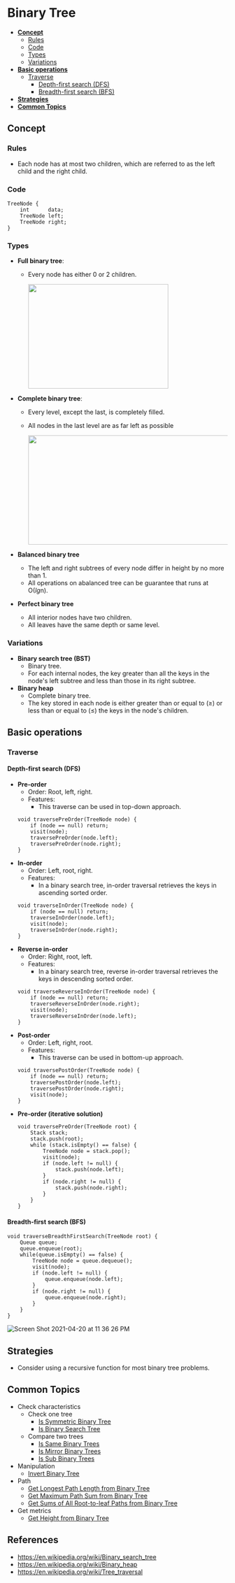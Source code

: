 # Binary Tree

- [**Concept**](#concept)
   - [Rules](#rules)
   - [Code](#code)
   - [Types](#types)
   - [Variations](#variations)
- [**Basic operations**](#basic-operations)
   - [Traverse](#traverse)
      - [Depth-first search (DFS)](#depth-first-search-dfs)
      - [Breadth-first search (BFS)](#breadth-first-search-bfs)
- [**Strategies**](#strategies)
- [**Common Topics**](#common-topics)

## Concept
### Rules
- Each node has at most two children, which are referred to as the left child and the right child.

### Code
```
TreeNode {
    int      data;
    TreeNode left;
    TreeNode right;
}
```

### Types
- **Full binary tree**: 
   - Every node has either 0 or 2 children.

     <img src="https://user-images.githubusercontent.com/8989447/115163571-0d4a9780-a067-11eb-8615-873f5aa8fdb9.png" width="320" height="239">

- **Complete binary tree**: 
   - Every level, except the last, is completely filled.
   - All nodes in the last level are as far left as possible

     <img src="https://user-images.githubusercontent.com/8989447/115163595-26ebdf00-a067-11eb-93a6-a54c8dd83bf2.png" width="480" height="250">

- **Balanced binary tree**
   - The left and right subtrees of every node differ in height by no more than 1.
   - All operations on abalanced tree can be guarantee that runs at O(*lg*n).
- **Perfect binary tree**
   - All interior nodes have two children.
   - All leaves have the same depth or same level.

### Variations
- **Binary search tree (BST)**
   - Binary tree.
   - For each internal nodes, the key greater than all the keys in the node's left subtree and less than those in its right subtree.
- **Binary heap**
   - Complete binary tree.
   - The key stored in each node is either greater than or equal to (≥) or less than or equal to (≤) the keys in the node's children.

## Basic operations
### Traverse
#### Depth-first search (DFS)
- **Pre-order**
   - Order: Root, left, right.
   - Features:
      - This traverse can be used in top-down approach.
  ```
  void traversePreOrder(TreeNode node) {
      if (node == null) return;
      visit(node);
      traversePreOrder(node.left);
      traversePreOrder(node.right);
  }
  ```
- **In-order**
   - Order: Left, root, right.
   - Features:
      - In a binary search tree, in-order traversal retrieves the keys in ascending sorted order.
  ```
  void traverseInOrder(TreeNode node) {
      if (node == null) return;
      traverseInOrder(node.left);
      visit(node);
      traverseInOrder(node.right);
  }
  ```
- **Reverse in-order**
   - Order: Right, root, left.
   - Features:
      - In a binary search tree, reverse in-order traversal retrieves the keys in descending sorted order.
  ```
  void traverseReverseInOrder(TreeNode node) {
      if (node == null) return;
      traverseReverseInOrder(node.right);
      visit(node);
      traverseReverseInOrder(node.left);
  }
  ```
- **Post-order**
   - Order: Left, right, root.
   - Features:
      - This traverse can be used in bottom-up approach.
  ```
  void traversePostOrder(TreeNode node) {
      if (node == null) return;
      traversePostOrder(node.left);
      traversePostOrder(node.right);
      visit(node);
  }
  ```
- **Pre-order (iterative solution)**
  ```
  void traversePreOrder(TreeNode root) {
      Stack stack;
      stack.push(root);
      while (stack.isEmpty() == false) {
          TreeNode node = stack.pop();
          visit(node);
          if (node.left != null) { 
              stack.push(node.left);
          }
          if (node.right != null) {
              stack.push(node.right);
          }
      }
  }
  ```
  
#### Breadth-first search (BFS)
  ```
  void traverseBreadthFirstSearch(TreeNode root) {
      Queue queue;
      queue.enqueue(root);
      while(queue.isEmpty() == false) {
          TreeNode node = queue.dequeue();
          visit(node);
          if (node.left != null) { 
              queue.enqueue(node.left);
          }
          if (node.right != null) {
              queue.enqueue(node.right);
          }
      }
  }
  ```
  ![Screen Shot 2021-04-20 at 11 36 26 PM](https://user-images.githubusercontent.com/8989447/115501908-4a628580-a231-11eb-8042-a151014242bf.png)

## Strategies
- Consider using a recursive function for most binary tree problems.

## Common Topics
- Check characteristics
   - Check one tree
      - [Is Symmetric Binary Tree](../../../docs/problems/tree/Is_Symmetric_Binary_Tree.md)
      - [Is Binary Search Tree](../../../docs/problems/tree/Is_Binary_Search_Tree.md)
   - Compare two trees
      - [Is Same Binary Trees](../../../docs/problems/tree/Is_Same_Binary_Trees.md)
      - [Is Mirror Binary Trees](../../../docs/problems/tree/Is_Mirror_Binary_Trees.md)
      - [Is Sub Binary Trees](../../../docs/problems/tree/Is_Sub_Binary_Trees.md)
- Manipulation
   - [Invert Binary Tree](../../../docs/problems/tree/Invert_Binary_Tree.md)
- Path
   - [Get Longest Path Length from Binary Tree](../../../docs/problems/tree/Get_Longest_Path_Length_From_Binary_Tree.md)
   - [Get Maximum Path Sum from Binary Tree](../../../docs/problems/tree/Get_Maximum_Path_Sum_From_Binary_Tree.md)
   - [Get Sums of All Root-to-leaf Paths from Binary Tree](../../../docs/problems/tree/Get_Sums_Of_All_Root_To_Leaf_Paths_From_Binary_Tree.md)
- Get metrics
   - [Get Height from Binary Tree](../../../docs/problems/tree/Get_Height_From_Binary_Tree.md)

## References
- https://en.wikipedia.org/wiki/Binary_search_tree
- https://en.wikipedia.org/wiki/Binary_heap
- https://en.wikipedia.org/wiki/Tree_traversal
